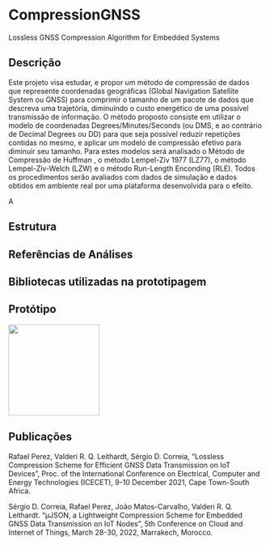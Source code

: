 # CompressionGNSS
Lossless GNSS Compression Algorithm for  Embedded Systems 

## Descrição
Este projeto visa estudar, e propor um método de compressão de dados que represente coordenadas geográficas (Global Navigation Satellite System ou GNSS) para comprimir o tamanho de um pacote de dados que descreva uma trajetória, diminuindo o custo energético de uma possível transmissão de informação. O método proposto consiste em utilizar o modelo de coordenadas Degrees/Minutes/Seconds (ou DMS, e ao contrário de Decimal Degrees ou DD) para que seja possível reduzir repetições contidas no mesmo, e aplicar um modelo de compressão efetivo para diminuir seu tamanho. Para estes modelos será analisado o Método de Compressão de Huffman , o método Lempel-Ziv 1977 (LZ77), o método Lempel-Ziv-Welch (LZW) e o método Run-Length Enconding (RLE). Todos os procedimentos serão avaliados com dados de simulação e dados obtidos em ambiente real por uma plataforma desenvolvida para o efeito.

A

## Estrutura

## Referências de Análises

## Bibliotecas utilizadas na prototipagem

## Protótipo
<div>
  <img height="180em" src="https://ibb.co/2PBGwB5"/>
</div>


## Publicações

Rafael Perez, Valderi R. Q. Leithardt, Sérgio D. Correia, “Lossless Compression
Scheme for Efficient GNSS Data Transmission on IoT Devices”, Proc. of the
International Conference on Electrical, Computer and Energy Technologies (ICECET),
9-10 December 2021, Cape Town-South Africa.

Sérgio D. Correia, Rafael Perez, João Matos-Carvalho, Valderi R. Q. Leithardt. “µJSON,
a Lightweight Compression Scheme for Embedded GNSS Data Transmission on
IoT Nodes”, 5th Conference on Cloud and Internet of Things, March 28-30, 2022,
Marrakech, Morocco.
